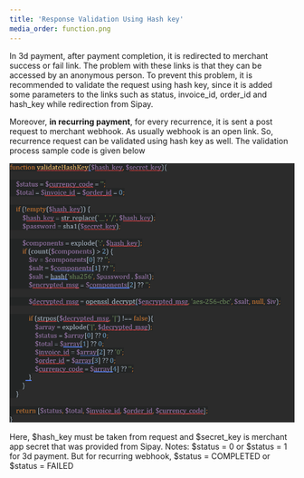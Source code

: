 ```yaml
---
title: 'Response Validation Using Hash key'
media_order: function.png
---
```


In 3d payment, after payment completion, it is redirected to merchant success or fail link. The problem with these links is that they can be accessed by an anonymous person. To prevent this problem, it is recommended to validate the request using hash key, since it is added some parameters to the links such as status, invoice_id, order_id and hash_key while redirection from Sipay.

Moreover, **in recurring payment**, for every recurrence, it is sent a post request to merchant webhook. As usually webhook is an open link. So, recurrence request can be validated using hash key as well. The validation process sample code is given below

![](function.png)

Here, $hash_key must be taken from request and $secret_key is merchant app secret that was provided from Sipay.
Notes: $status = 0 or $status = 1 for 3d payment. But for recurring webhook, $status = COMPLETED or $status = FAILED
